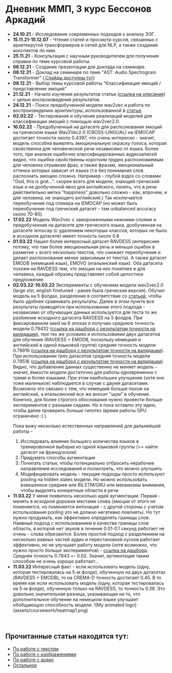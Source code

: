 # Дневник ММП, 3 курс Бессонов Аркадий
<ul>
<li><b>24.10.21</b> - Исследование современных подходов к анализу ЭЭГ.</li>
<li><b>15.11.21-15.12.07</b> - Чтение статей и просмотр курсов, связанных с архитекрутой трансформеров и сетей для NLP, а также создание конспектов по ним.</li>
<li><b>25.11.21</b> - Консультация с научным руководителем для получения справки по теме курсовой работы.</li>
<li><b>06.12.21</b> - Создание презентации для доклада на семинаре.</li>
 <li><b>08.12.21</b> - Доклад на семинаре по теме "AST: Audio Spectrogram Transformer" (<a href="https://github.com/beccohov/mmp_diary/blob/main/Seminars/fall%202021/AST%20Audio.pdf"> Слайды доступны тут</a>)</li>
<li><b>08.12.21</b> - Выбор темы курсовой работы "Классификация эмоций / представление эмоций"</li>
 <li><b>21.12.21</b> - Начало изучения результатов статьи (<a href="https://github.com/beccohov/mmp_diary/blob/main/Articles/Audio/README.md#current_issue">ссылка на описание</a>) с целью воспроизведения результатов.</li>
 <li><b>24.12.21</b> - Поиск предобученной модели wav2vec и работа по воспроизведению архитектуры, использованной в <a href="https://github.com/beccohov/mmp_diary/blob/main/Articles/Audio/README.md#current_issue">статье</a>. </li>
 <li><b>02.02.22</b> - Тестирование и обучение реализаций моделей для классификации эмоций с помощью wav2vec2.0. </li>
 <li><b>16.02.22</b> - Предобученный на датасете для распознования эмоций на греческом языке Wav2Vec2.0 (CROSS-LINGUAL) на IEMOCAP достигает точности около 0.4397, что очень интересно - значит, модель способна выявлять эмоциональную окраску голоса, которая свойственна для человеческой речи независимо от языка. Более того, при анализе ошибочно классифицированных аудиозаписей видно, что ошибки свойственны коротким трудно распозноваемым для человека отрывкам фраз, а также фразам, эмоциональный оттенок которых зависит от языка (т.е без понимания слов распознать эмоцию сложно. Например - глубой вздох со словами "God, this is grat...". скорее всего для модели, знающей греческий язык и не дообученной явно для английского, понять, что в речи действительно метка "happiness" довольно сложно - как, впрочем, и для человека, не знающего английский.)  Так исключается переобучение под спикера на IEMOCAP (но может быть переобучение под греческий датасет - там unbalanced accuracy около 70-80).</li>
 <li><b>17.02.22</b> Модель Wav2vec с замороженными нижними слоями и предобученная на датасете для греческого языка, дообученная на датасете iemocap (c удалением некоторых классов, которых не было в исходном датасете) имеет точность около 0.6</li>

 <li><b>01.03.22</b> 
 Нашел более интересный датасет RAVDESS (интереснее потому, что там более эмоциональная речь и меньше ошибок в разметке + всего несколько текстов, что снижает переобучение и делает распознование менее зависимым от текста). А также датасет EMODB (немецкий язык), EMOVO (итальянский язык). Оба датасета похожи на RAVDESS тем, что эмоции на них понятнее и для человека, каждый образец представляет собой целостное предложение.
 </li>
<li><b>02.03.22-10.03.22</b> 
 Эксперименты с обучением модели wav2vec2.0 (large xlsr, english finetuned - ранее была греческая версия). Обучил модель на 5 фолдах, разделение в соответствие со  <a href="https://www.mdpi.com/2076-3417/12/1/327">статьей</a>, чтобы было удобнее сравнивать результаты. Далее в этом пункте все результаты приводятся при использовании этого подхода - независимо от обучающих данных используется для теста то же разбиение исходного датасета RAVDESS на 5 фолдов. При фиксированном seed на 6 эпохах я получаю среднюю точность модели 0.79432 (<a href="https://wandb.ai/beccohov/Wav2vec2MultilingualClassic/reports/Shared-panel-22-03-11-20-03-41--VmlldzoxNjc1ODYy?accessToken=bhvz0arbbw9nj23o1effcu4gerkqu9g3pvx22alksgnoegmgdpo79oxgyshbj8lk">ссылка на дашборд с результатом точности на валидации</a>), при тех же условиях и использовании двух датасетов для обучения (RAVDESS + EMODB, поскольку немецкий и английский в одной языковой группе) средняя точность модели 0.79916 (<a href="https://wandb.ai/beccohov/Wav2vec2MultilingualDouble/reports/Shared-panel-22-03-11-20-03-88--VmlldzoxNjc1ODgy?accessToken=m7tx9plz60lzas3vhlmqatfw0omynqd3ry9fbtp8fv6pqdfovcynw4lr77xc7bol">ссылка на дашборд с результатом точности на валидации</a>). При использовании трех датасетов средняя точность модели 0.79516 (<a href="https://wandb.ai/beccohov/Wav2vec2MultilingualThree/reports/Shared-panel-22-03-11-20-03-75--VmlldzoxNjc1ODc5?accessToken=srehwav2jz215kxfxl3vacvcf8zb1yu03o6sjuapz2elvpnhpbm4mywds45o9x5z">ссылка на дашборд с результатом точности на валидации</a>). Видно, что добавление данных существенно не меняет модель - значит, ёмкости модели достаточно для работы одновременно с тремя и более языками. При этом наибольшее улучшение (хотя оно тоже маленькое) наблюдается в случае с двумя датасетами. Возможно это связано с тем, что немецкий больше похож на английский, а итальсянский все же вносит "шум" в обучение. Конечно, для более строгого обоснования нужно провести больше экспериментов с разными сидами. 
Но я пока оставлю эту идею, чтобы далее проверить больше гипотез (время работы GPU ограничено :( ). 
 
 Пока вижу несколько естественных направлений для дальнейшей работы - 
 
 <ol>
  <li>Исследовать влияние большего количества языков в тренировочной выборке из одной языковой группы (== найти датасет на французском) </li>
  <li>Придумать способы аугментации</li>
  <li> Почитать статьи, чтобы потенциально отбросить нерабочие направления исследований и посмотреть, что можно улучшить</li>
  <li> Модифицировать модель - текущие подходы просто используют pooling на hidden states модели. Но можно использовать взвешенное среднее или BiLSTM/GRU или механизмы внимания, чтобы 
  выделять конкретные области в речи</li>
 </ol> 
 </li>
  <li>
   <b>11.03.22</b> У меня появилось несколько идей аугментации. Первая - менять в исходной дорожке местами слова (эмоции от этого не поменяется, но поменяется интонация - с другой стороны с учетом использования pooling это не должно негативно повлиять). Но тут нужно продумать, как эффективно определять границы слов. Наивный подход с использованием в качестве границы слов область, в которой нет звуков в течение 0.01-0.1 секунд работает не очень - слова обрезаются. Более простой подход с разделением на несколько равных частей аудио и перестановкой кусков работает эффективно, но не улучшает работу модели (хотя возможно, что нужно просто больше экспериментов) - <a href="https://wandb.ai/beccohov/Wav2vec2MultilingualClassicAugmented/reports/Shared-panel-22-03-11-20-03-82--VmlldzoxNjc1OTQ0?accessToken=20yz0to3zneq7izn4v964ymnw80k2iw8rol83ejooq0mcliu3vim3gw4syab716n">ссылка на дашборд</a>. Средняя точность 0.7843 +- 0.02. Значит, аугментация таким способом не очень хорошо работает...
 </li>
 <li>
   <b>11.03.22</b> 
     Интересный факт - если использовать модель (одну, которая тестировалась на 5-м фолде), обученную на двух датасетах (RAVDESS + EMODB), то на CREMA-D точность достигает 0.45. В то время как если использовать модель (одну, которая тестировалась на 5-м фолде), обученную только на RAVDESS, то точность 0.38. Это довольно значительная разница, указывающая на то, что дополнительное обучение на немецком языке улучшает обобщающую способность модели.
  ![My animated logo](assets/coursework/heatmap1.png)
   </li>
 </ul>
 <br>

 <h2>Прочитанные статьи находятся тут:</h2>
 <ul>
  <li><a href="https://github.com/beccohov/mmp_diary/tree/main/Articles/Text">По работе с текстом</a></li>
  <li><a href="https://github.com/beccohov/mmp_diary/tree/main/Articles/Images">По работе с изображениями</a></li>
  <li><a href="https://github.com/beccohov/mmp_diary/tree/main/Articles/Audio">По работе с аудио</a></li>
  <li><a href="https://github.com/beccohov/mmp_diary/tree/main/Articles/Others">Остальное</a> </li>
 </ul>
